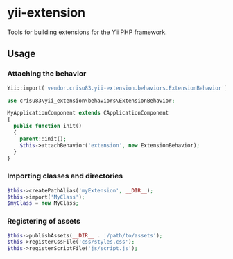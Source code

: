 yii-extension
=============

Tools for building extensions for the Yii PHP framework.

## Usage

### Attaching the behavior

```php
Yii::import('vendor.crisu83.yii-extension.behaviors.ExtensionBehavior');

use crisu83\yii_extension\behaviors\ExtensionBehavior;

MyApplicationComponent extends CApplicationComponent
{
  public function init() 
  {
    parent::init();
    $this->attachBehavior('extension', new ExtensionBehavior);
  }
}
```

### Importing classes and directories

```php
$this->createPathAlias('myExtension', __DIR__);
$this->import('MyClass');
$myClass = new MyClass;
```

### Registering of assets

```php
$this->publishAssets(__DIR__ . '/path/to/assets');
$this->registerCssFile('css/styles.css');
$this->registerScriptFile('js/script.js');
```
